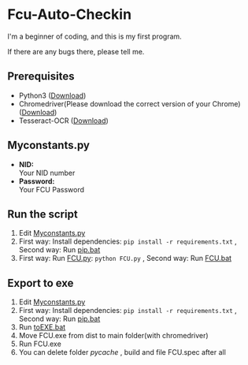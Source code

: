 # Fcu-Auto-Checkin
I'm a beginner of coding, and this is my first program.

If there are any bugs there, please tell me.

## Prerequisites  
  
 - Python3 ([Download](https://www.python.org/downloads/))
 - Chromedriver(Please download the correct version of your Chrome) ([Download](https://chromedriver.chromium.org/downloads))
 - Tesseract-OCR ([Download](https://github.com/UB-Mannheim/tesseract/wiki))

## Myconstants.py
 - **NID:**  
Your NID number
 - **Password:**  
Your FCU Password

## Run the script
 1. Edit [Myconstants.py](Myconstants.py)
 2. First way: Install dependencies: `pip install -r requirements.txt` , Second way: Run [pip.bat](pip.bat)
 3. First way: Run [FCU.py](FCU.py): `python FCU.py` , Second way: Run [FCU.bat](FCU.bat)

## Export to exe
 1. Edit [Myconstants.py](Myconstants.py)
 2. First way: Install dependencies: `pip install -r requirements.txt` , Second way: Run [pip.bat](pip.bat)
 3. Run [toEXE.bat](toEXE.bat)
 4. Move FCU.exe from dist to main folder(with chromedriver)
 5. Run FCU.exe
 6. You can delete folder _pycache_ , build and file FCU.spec after all
